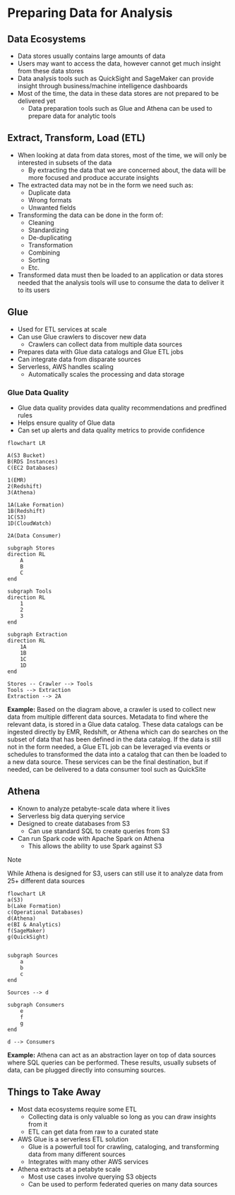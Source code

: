 # Preparing Data for Analysis

## Data Ecosystems
- Data stores usually contains large amounts of data
- Users may want to access the data, however cannot get much insight from these data stores
- Data analysis tools such as QuickSight and SageMaker can provide insight through business/machine intelligence dashboards
- Most of the time, the data in these data stores are not prepared to be delivered yet
    - Data preparation tools such as Glue and Athena can be used to prepare data for analytic tools

## Extract, Transform, Load (ETL)
- When looking at data from data stores, most of the time, we will only be interested in subsets of the data
    - By extracting the data that we are concerned about, the data will be more focused and produce accurate insights
- The extracted data may not be in the form we need such as:
    - Duplicate data
    - Wrong formats
    - Unwanted fields
- Transforming the data can be done in the form of:
    - Cleaning
    - Standardizing
    - De-duplicating
    - Transformation
    - Combining
    - Sorting
    - Etc.
- Transformed data must then be loaded to an application or data stores needed that the analysis tools will use to consume the data to deliver it to its users

## Glue
- Used for ETL services at scale
- Can use Glue crawlers to discover new data
    - Crawlers can collect data from multiple data sources
- Prepares data with Glue data catalogs and Glue ETL jobs
- Can integrate data from disparate sources
- Serverless, AWS handles scaling
    - Automatically scales the processing and data storage

### Glue Data Quality
- Glue data quality provides data quality recommendations and predfined rules
- Helps ensure quality of Glue data
- Can set up alerts and data quality metrics to provide confidence

```mermaid
flowchart LR

A(S3 Bucket)
B(RDS Instances)
C(EC2 Databases)

1(EMR)
2(Redshift)
3(Athena)

1A(Lake Formation)
1B(Redshift)
1C(S3)
1D(CloudWatch)

2A(Data Consumer)

subgraph Stores
direction RL
    A
    B
    C
end

subgraph Tools
direction RL
    1
    2
    3
end

subgraph Extraction
direction RL
    1A
    1B
    1C
    1D
end

Stores -- Crawler --> Tools
Tools --> Extraction
Extraction --> 2A
```

**Example:**
Based on the diagram above, a crawler is used to collect new data from multiple different data sources. Metadata to find where the relevant data, is stored in a Glue data catalog.
These data catalogs can be ingested directly by EMR, Redshift, or Athena which can do searches on the subset of data that has been defined in the data catalog.
If the data is still not in the form needed, a Glue ETL job can be leveraged via events or schedules to transformed the data into a catalog that can then be loaded to a new data source.
These services can be the final destination, but if needed, can be delivered to a data consumer tool such as QuickSite

## Athena
- Known to analyze petabyte-scale data where it lives
- Serverless big data querying service
- Designed to create databases from S3
    - Can use standard SQL to create queries from S3
- Can run Spark code with Apache Spark on Athena
    - This allows the ability to use Spark against S3

> [!NOTE]
> While Athena is designed for S3, users can still use it to analyze data from 25+ different data sources

```mermaid
flowchart LR
a(S3)
b(Lake Formation)
c(Operational Databases)
d(Athena)
e(BI & Analytics)
f(SageMaker)
g(QuickSight)


subgraph Sources
    a
    b
    c
end

Sources --> d

subgraph Consumers
    e
    f
    g
end

d --> Consumers
```

**Example:**
Athena can act as an abstraction layer on top of data sources where SQL queries can be performed.
These results, usually subsets of data, can be plugged directly into consuming sources.

## Things to Take Away
- Most data ecosystems require some ETL
    - Collecting data is only valuable so long as you can draw insights from it
    - ETL can get data from raw to a curated state
- AWS Glue is a serverless ETL solution
    - Glue is a powerfull tool for crawling, cataloging, and transforming data from many different sources
    - Integrates with many other AWS services
- Athena extracts at a petabyte scale
    - Most use cases involve querying S3 objects
    - Can be used to perform federated queries on many data sources
